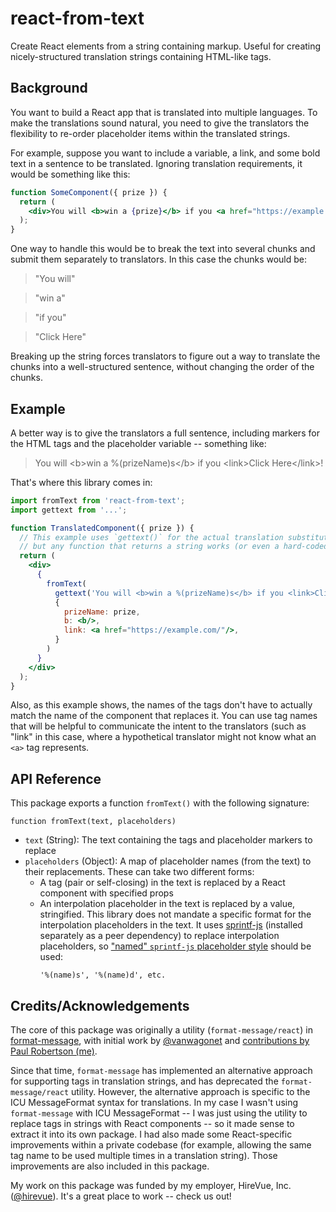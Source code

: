 # react-from-text
Create React elements from a string containing markup. Useful for creating nicely-structured translation strings
containing HTML-like tags.

## Background

You want to build a React app that is translated into multiple languages. To make the translations sound natural, you
need to give the translators the flexibility to re-order placeholder items within the translated strings.

For example, suppose you want to include a variable, a link, and some bold text in a sentence to be translated. Ignoring
translation requirements, it would be something like this:

```jsx
function SomeComponent({ prize }) {
  return (
    <div>You will <b>win a {prize}</b> if you <a href="https://example.com/">Click Here</a>!</div>
  );
}
```

One way to handle this would be to break the text into several chunks and submit them separately to translators. In this
case the chunks would be:

> "You will"
 
> "win a"

> "if you"

> "Click Here"

Breaking up the string forces translators to figure out a way to translate the chunks into a well-structured sentence,
without changing the order of the chunks.

## Example

A better way is to give the translators a full sentence, including markers for the HTML tags and the placeholder
variable -- something like:

> You will &lt;b>win a %(prizeName)s&lt;/b> if you &lt;link>Click Here&lt;/link>!

That's where this library comes in:

```jsx
import fromText from 'react-from-text';
import gettext from '...';

function TranslatedComponent({ prize }) {
  // This example uses `gettext()` for the actual translation substitution,
  // but any function that returns a string works (or even a hard-coded string).
  return (
    <div>
      {
        fromText(
          gettext('You will <b>win a %(prizeName)s</b> if you <link>Click Here</link>!'),
          {
            prizeName: prize,
            b: <b/>,
            link: <a href="https://example.com/"/>,
          }
        )
      }
    </div>
  );
}
```

Also, as this example shows, the names of the tags don't have to actually match the name of the component that replaces
it. You can use tag names that will be helpful to communicate the intent to the translators (such as "link" in this
case, where a hypothetical translator might not know what an `<a>` tag represents.

## API Reference

This package exports a function `fromText()` with the following signature:

```
function fromText(text, placeholders)
```

- `text` (String): The text containing the tags and placeholder markers to replace
- `placeholders` (Object): A map of placeholder names (from the text) to their replacements. These can take two
   different forms:
   - A tag (pair or self-closing) in the text is replaced by a React component with specified props
   - An interpolation placeholder in the text is replaced by a value, stringified. This library does not mandate a
     specific format for the interpolation placeholders in the text. It uses
     [sprintf-js](https://github.com/alexei/sprintf.js) (installed separately as a peer dependency) to replace
     interpolation placeholders, so ["named" `sprintf-js` placeholder style](https://github.com/alexei/sprintf.js)
     should be used:
     ```
     '%(name)s', '%(name)d', etc.
     ```

## Credits/Acknowledgements

The core of this package was originally a utility (`format-message/react`) in
[format-message](https://github.com/format-message/format-message/packages/format-message), with initial work by
[@vanwagonet](https://github.com/vanwagonet) and [contributions by Paul Robertson (me)](https://github.com/format-message/format-message/pull/117).

Since that time, `format-message` has implemented an alternative approach for supporting tags in translation strings,
and has deprecated the `format-message/react` utility. However, the alternative approach is specific to the
ICU MessageFormat syntax for translations. In my case I wasn't using `format-message` with ICU MessageFormat -- I was
just using the utility to replace tags in strings with React components -- so it made sense to extract it into its own
package. I had also made some React-specific improvements within a private codebase (for example, allowing the same tag
name to be used multiple times in a translation string). Those improvements are also included in this package.

My work on this package was funded by my employer, HireVue, Inc. ([@hirevue](https://github.com/hirevue)). It's a great place to work -- check us out!
